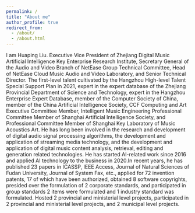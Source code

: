 ```yaml
---
permalink: /
title: "About me"
author_profile: true
redirect_from: 
  - /about/
  - /about.html
---
```


I am Huaping Liu. Executive Vice President of Zhejiang Digital Music Artificial Intelligence Key Enterprise Research Institute, Secretary General of the Audio and Video Branch of NetEase Group Technical Committee, Head of NetEase Cloud Music Audio and Video Laboratory, and Senior Technical Director.
The first-level talent cultivated by the Hangzhou High-level Talent Special Support Plan in 2021, expert in the expert database of the Zhejiang Provincial Department of Science and Technology, expert in the Hangzhou Enterprise Expert Database, member of the Computer Society of China, member of the China Artificial Intelligence Society, CCF Computing and Art Executive Committee Member, Intelligent Music Engineering Professional Committee Member of Shanghai Artificial Intelligence Society, and Professional Committee Member of Shanghai Key Laboratory of Music Acoustics Art. He has long been involved in the research and development of digital audio signal processing algorithms, the development and application of streaming media technology, and the development and application of digital music content analysis, retrieval, editing and generation related technologies. He has started AI-related work since 2016 and applied AI technology to the business in 2020.In recent years, he has published 23 papers in ICASSP, IEEE Access, Journal of Natural Sciences of Fudan University, Journal of System Fax, etc., applied for 72 invention patents, 17 of which have been authorized, obtained 8 software copyrights, presided over the formulation of 2 corporate standards, and participated in group standards 2 items were formulated and 1 industry standard was formulated. Hosted 2 provincial and ministerial level projects, participated in 2 provincial and ministerial level projects, and 2 municipal level projects.
